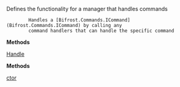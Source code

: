 Defines the functionality for a manager that handles commands
            
            Handles a [Bifrost.Commands.ICommand](Bifrost.Commands.ICommand) by calling any
            command handlers that can handle the specific command

**Methods**

[Handle](Bifrost.Commands.ICommandHandlerManager.Handle)


**Methods**

[ctor](Bifrost.Commands.CommandHandlerManager.ctor)
